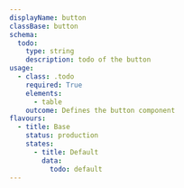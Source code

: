 ```yaml
---
displayName: button
classBase: button
schema:
  todo:
    type: string
    description: todo of the button
usage:
  - class: .todo
    required: True
    elements:
      - table
    outcome: Defines the button component
flavours:
  - title: Base
    status: production
    states:
      - title: Default
        data:
          todo: default
---
```

